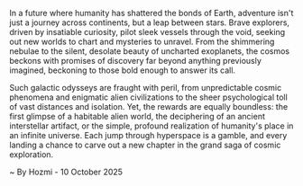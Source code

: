 
In a future where humanity has shattered the bonds of Earth, adventure isn't just a journey across continents, but a leap between stars. Brave explorers, driven by insatiable curiosity, pilot sleek vessels through the void, seeking out new worlds to chart and mysteries to unravel. From the shimmering nebulae to the silent, desolate beauty of uncharted exoplanets, the cosmos beckons with promises of discovery far beyond anything previously imagined, beckoning to those bold enough to answer its call.

Such galactic odysseys are fraught with peril, from unpredictable cosmic phenomena and enigmatic alien civilizations to the sheer psychological toll of vast distances and isolation. Yet, the rewards are equally boundless: the first glimpse of a habitable alien world, the deciphering of an ancient interstellar artifact, or the simple, profound realization of humanity's place in an infinite universe. Each jump through hyperspace is a gamble, and every landing a chance to carve out a new chapter in the grand saga of cosmic exploration.

~ By Hozmi - 10 October 2025

